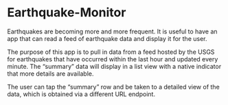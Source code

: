 # Earthquake-Monitor

Earthquakes are becoming more and more frequent. It is useful to have an app that can read a feed of earthquake data and display it for the user.

The purpose of this app is to pull in data from a feed hosted by the USGS for earthquakes that have occurred within the last hour and updated every minute. The “summary” data will display in a list view with a native indicator that more details are available.

The user can tap the “summary” row and be taken to a detailed view of the data, which is obtained via a different URL endpoint.
